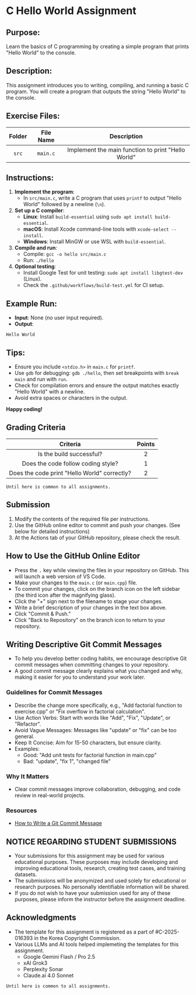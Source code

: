 # C Hello World Assignment

## Purpose:
Learn the basics of C programming by creating a simple program that prints "Hello World" to the console.

## Description:
This assignment introduces you to writing, compiling, and running a basic C program. You will create a program that outputs the string "Hello World" to the console.

## Exercise Files:
| Folder | File Name | Description |
|:------:|:---------:|:-----------:|
| `src`  | `main.c` | Implement the main function to print "Hello World" |

## Instructions:
1. **Implement the program**:
   - In `src/main.c`, write a C program that uses `printf` to output "Hello World" followed by a newline (`\n`).
2. **Set up a C compiler**:
   - **Linux**: Install `build-essential` using `sudo apt install build-essential`.
   - **macOS**: Install Xcode command-line tools with `xcode-select --install`.
   - **Windows**: Install MinGW or use WSL with `build-essential`.
3. **Compile and run**:
   - Compile: `gcc -o hello src/main.c`
   - Run: `./hello`
4. **Optional testing**:
   - Install Google Test for unit testing: `sudo apt install libgtest-dev` (Linux).
   - Check the `.github/workflows/build-test.yml` for CI setup.

## Example Run:
* **Input**: None (no user input required).
* **Output**:
```
Hello World
```

## Tips:
- Ensure you include `<stdio.h>` in `main.c` for `printf`.
- Use `gdb` for debugging: `gdb ./hello`, then set breakpoints with `break main` and run with `run`.
- Check for compilation errors and ensure the output matches exactly "Hello World" with a newline.
- Avoid extra spaces or characters in the output.

**Happy coding!**

## Grading Criteria
| Criteria | Points |
|:--------:|:------:|
| Is the build successful? | 2 |
| Does the code follow coding style? | 1 |
| Does the code print "Hello World" correctly? | 2 |

``Until here is common to all assignments.``

## Submission
1. Modify the contents of the required file per instructions.
2. Use the GitHub online editor to commit and push your changes. (See below for detailed instructions)
3. At the Actions tab of your GitHub repository, please check the result.

## How to Use the GitHub Online Editor
* Press the <kbd>.</kbd> key while viewing the files in your repository on GitHub. This will launch a web version of VS Code.
* Make your changes to the `main.c` (or `main.cpp`) file.
* To commit your changes, click on the branch icon on the left sidebar (the third icon after the magnifying glass).
* Click the "+" sign next to the filename to stage your changes.
* Write a brief description of your changes in the text box above.
* Click "Commit & Push."
* Click "Back to Repository" on the branch icon to return to your repository.

## Writing Descriptive Git Commit Messages
* To help you develop better coding habits, we encourage descriptive Git commit messages when committing changes to your repository.
* A good commit message clearly explains what you changed and why, making it easier for you to understand your work later.

### Guidelines for Commit Messages
* Describe the change more specifically, e.g., "Add factorial function to exercise.cpp" or "Fix overflow in factorial calculation".
* Use Action Verbs: Start with words like "Add", "Fix", "Update", or "Refactor".
* Avoid Vague Messages: Messages like "update" or "fix" can be too general.
* Keep It Concise: Aim for 15-50 characters, but ensure clarity.
* Examples:
  * Good: "Add unit tests for factorial function in main.cpp"
  * Bad: "update", "fix 1", "changed file"

### Why It Matters
* Clear commit messages improve collaboration, debugging, and code review in real-world projects.

### Resources
* [How to Write a Git Commit Message](https://cbea.ms/git-commit/)

## NOTICE REGARDING STUDENT SUBMISSIONS
* Your submissions for this assignment may be used for various educational purposes. These purposes may include developing and improving educational tools, research, creating test cases, and training datasets.
* The submissions will be anonymized and used solely for educational or research purposes. No personally identifiable information will be shared.
* If you do not wish to have your submission used for any of these purposes, please inform the instructor before the assignment deadline.

## Acknowledgments
* The template for this assignment is registered as a part of #C-2025-016393 in the Korea Copyright Commission.
* Various LLMs and AI tools helped implemeting the templates for this assignment.
  * Google Gemini Flash / Pro 2.5
  * xAI Grok3
  * Perplexity Sonar
  * Claude.ai 4.0 Sonnet

``Until here is common to all assignments.``
